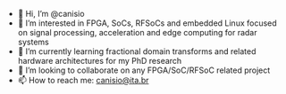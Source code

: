 - 👋 Hi, I’m @canisio
- 👀 I’m interested in FPGA, SoCs, RFSoCs and embedded Linux focused on signal processing, acceleration and edge computing for radar systems
- 🌱 I’m currently learning fractional domain transforms and related hardware architectures for my PhD research
- 💞️ I’m looking to collaborate on any FPGA/SoC/RFSoC related project
- 📫 How to reach me: canisio@ita.br

<!---
canisio/canisio is a ✨ special ✨ repository because its `README.md` (this file) appears on your GitHub profile.
You can click the Preview link to take a look at your changes.
--->

